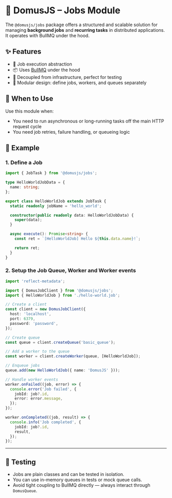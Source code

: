 # 🚀 DomusJS – Jobs Module

The `@domusjs/jobs` package offers a structured and scalable solution for managing **background jobs** and **recurring tasks** in distributed applications. It operates with BullMQ under the hood.

## ✨ Features

- 🎯 Job execution abstraction
- 📦 Uses [BullMQ](https://github.com/taskforcesh/bullmq) under the hood
- 🧪 Decoupled from infrastructure, perfect for testing
- 🧩 Modular design: define jobs, workers, and queues separately

## 🚦 When to Use

Use this module when:

- You need to run asynchronous or long-running tasks off the main HTTP request cycle
- You need job retries, failure handling, or queueing logic

## 🔨 Example

### 1. Define a Job

```ts
import { JobTask } from '@domusjs/jobs';

type HelloWorldJobData = {
  name: string;
};

export class HelloWorldJob extends JobTask {
  static readonly jobName = 'hello_world';

  constructor(public readonly data: HelloWorldJobData) {
    super(data);
  }

  async execute(): Promise<string> {
    const ret = `[HelloWorldJob] Hello ${this.data.name}!`;

    return ret;
  }
}
```

### 2. Setup the Job Queue, Worker and Worker events

```ts
import 'reflect-metadata';

import { DomusJobClient } from '@domusjs/jobs';
import { HelloWorldJob } from './hello-world.job';

// Create a client
const client = new DomusJobClient({
  host: 'localhost',
  port: 6379,
  password: 'password',
});

// Create queue
const queue = client.createQueue('basic_queue');

// Add a worker to the queue
const worker = client.createWorker(queue, [HelloWorldJob]);

// Enqueue jobs
queue.add(new HelloWorldJob({ name: 'DomusJS' }));

// Handle worker events
worker.onFailed((job, error) => {
  console.error('Job failed', {
    jobId: job?.id,
    error: error.message,
  });
});

worker.onCompleted((job, result) => {
  console.info('Job completed', {
    jobId: job?.id,
    result,
  });
});
```

---

## 🧰 Testing

- Jobs are plain classes and can be tested in isolation.
- You can use in-memory queues in tests or mock queue calls.
- Avoid tight coupling to BullMQ directly — always interact through `DomusQueue`.
